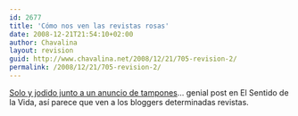 ```yaml
---
id: 2677
title: 'Cómo nos ven las revistas rosas'
date: 2008-12-21T21:54:10+02:00
author: Chavalina
layout: revision
guid: http://www.chavalina.net/2008/12/21/705-revision-2/
permalink: /2008/12/21/705-revision-2/
---
```

<a href="http://www.elsentidodelavida.net/node/331" target="_blank">Solo y jodido junto a un anuncio de tampones</a>… genial post en El Sentido de la Vida, así parece que ven a los bloggers determinadas revistas.